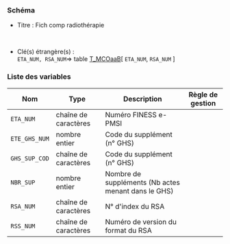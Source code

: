 ### Schéma


- Titre : Fich comp radiothérapie
<br />



- Clé(s) étrangère(s) : <br />
`ETA_NUM, RSA_NUM`=> table [T_MCOaaB](/tables/T_MCOaaB)[ `ETA_NUM`, `RSA_NUM` ]<br />

 
### Liste des variables

Nom | Type | Description | Règle de gestion
-|-|-|-
`ETA_NUM`| chaîne de caractères |Numéro FINESS e-PMSI||
`ETE_GHS_NUM`| nombre entier |Code du supplément (n° GHS)||
`GHS_SUP_COD`| chaîne de caractères |Code du supplément (n° GHS)||
`NBR_SUP`| nombre entier |Nombre de suppléments (Nb actes menant dans le GHS)||
`RSA_NUM`| chaîne de caractères |N° d'index du RSA ||
`RSS_NUM`| chaîne de caractères |Numéro de version du format du RSA||